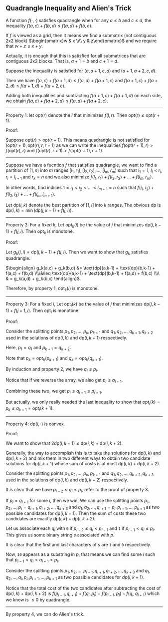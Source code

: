 ## Quadrangle Inequality and Alien's Trick

A function $f(\cdot, \cdot)$ satisfies quadrangle when for any $a \leq b$ and  $c \leq d$, the inequality $f(a,c) + f(b,d) \leq f(a,d) + f(b,c)$.

If $f$ is viewed as a grid, then it means we find a submatrix (not contiguous 2x2 block) $\begin{pmatrix}w & x \\\\ y & z\end{pmatrix}$ and we require that $w+z \leq x+y$.

Actually, it is enough that this is satisfied for all submatrices that are contiguous 2x2 blocks. That is, $a+1=b$ and $c+1=d$.

Suppose the inequality is satisfied for $(a,a+1,c,d)$ and $(a+1,a+2,c,d)$.

Then we have $f(a,c)+f(a+1,d) \leq f(a,d) + f(a+1,c)$ and $f(a+1,c)+f(a+2,d) \leq f(a+1,d) + f(a+2,c)$.

Adding both inequalities and subtracting $f(a+1,c)+f(a+1,d)$ on each side, we obtain $f(a,c)+f(a+2,d) \leq f(a,d) + f(a+2,c)$.

<hr>

Property 1: let $\text{opt}(r)$ denote the $l$ that minimizes $f(l,r)$. Then $\text{opt}(r) \leq \text{opt}(r+1)$.

Proof:

Suppose $\text{opt}(r) > \text{opt}(r+1)$. This means quadrangle is not satisfied for $(\text{opt}(r+1), \text{opt}(r), r, r+1)$ as we can write the inequalities $f(\text{opt}(r+1),r) > f(\text{opt}(r),r)$ and $f(\text{opt}(r),r+1) > f(\text{opt}(r+1),r+1)$.

<hr>

Suppose we have a fucntion $f$ that satisfies quadrangle, we want to find a partition of $[1,n)$ into $m$ ranges $[l_1,r_1),[l_2,r_2), \ldots, [l_m,r_m)$ such that $l_1 = 1$, $l_i < r_i$, $r_i = l_{i+1}$ and $r_k=n$ and we also minimize $f(l_1,r_1) + f(l_2,r_2) + \ldots + f(l_m,r_m)$.

In other words, find indices $1 = i_1 < i_2 < \ldots < i_{m+1} =n$ such that $f(i_1,i_2) + f(i_2,i_3) + \ldots + f(i_m,i_{m+1})$.

Let $\text{dp}(i,k)$ denote the best partition of $[1,i]$ into $k$ ranges. The obvious dp is $\text{dp}(i,k) = \min(\text{dp}(j,k-1) + f(j,i))$.

<hr>

Property 2: For a fixed $k$, Let  $\text{opt}_k(i)$ be the value of $j$ that minimizes $\text{dp}(j,k-1) + f(j,i)$. Then $\text{opt}_k$ is monotone.

Proof:

Let $g_k(j,i) = \text{dp}(j,k-1) + f(j,i)$. Then we want to show that $g_k$ satisfies quadrangle.

$\begin{align} g_k(a,c) + g_k(b,d) &= \text{dp}(a,k-1) + \text{dp}(b,k-1) + f(a,c) + f(b,d) \\\\&\leq \text{dp}(a,k-1) + \text{dp}(b,k-1) + f(a,d) + f(b,c) \\\\ & = g_k(a,d) + g_k(b,c) \end{align}$.

Therefore, by property 1, $\text{opt}_k(i)$ is monotone.

<hr>

Property 3: For a fixed $i$, Let  $\text{opt}_i(k)$ be the value of $j$ that minimizes $\text{dp}(j,k-1) + f(j+1,i)$. Then $\text{opt}_i$ is monotone.

Proof:

Consider the splitting points $p_1,p_2,\ldots,p_k,p_{k+1}$ and $q_1,q_2,\ldots,q_{k+1},q_{k+2}$ used in the solutions of $\text{dp}(i,k)$ and $\text{dp}(i,k+1)$ respectively.

Here, $p_1 = q_1$ and $p_{k+1} = q_{k+2}$.

Note that $p_k = \text{opt}_k(p_{k+1})$ and $q_k = \text{opt}_k(q_{k+1})$.

By induction and property 2, we have $q_i \leq p_i$.

Notice that if we reverse the array, we also get $p_i \leq q_{i+1}$.

Combining these two, we get $p_i \leq q_{i+1} \leq p_{i+1}$.

But actually, we only really needed the last inequality to show that $\text{opt}_i(k) = p_k \leq q_{k+1} = \text{opt}_i(k+1)$.

<hr>

Property 4: $\text{dp}(i, \cdot)$ is convex.

Proof:

We want to show that $2 \text{dp}(i,k+1) \leq \text{dp}(i, k) + \text{dp}(i, k+2)$.

Generally, the way to accomplish this is to take the solutions for $\text{dp}(i, k)$ and $\text{dp}(i, k+2)$ and mix them in two different ways to obtain two candidate solutions for $\text{dp}(i,k+1)$ whose sum of costs is at most $\text{dp}(i, k) + \text{dp}(i, k+2)$.

Consider the splitting points $p_1,p_2,\ldots,p_k,p_{k+1}$ and $q_1,q_2,\ldots,q_{k+2},q_{k+3}$ used in the solutions of $\text{dp}(i,k)$ and $\text{dp}(i,k+2)$ respectively.

It is clear that we have $p_{i-2} \leq q_i \leq p_i$, refer to the proof of property 3.

If $p_i = q_{i+1}$ for some $i$, then we win. We can use the splitting points $p_1,p_2,\ldots,p_i=q_{i+1},q_{i+2},\ldots,q_{k+3}$ and $q_1,q_2,\ldots,q_{i+1}=p_i,p_{i+1},\ldots,p_{k+1}$ as two possible candidates for $\text{dp}(i,k+1)$. Then the sum of costs these two candidates are exactly $\text{dp}(i, k) + \text{dp}(i, k+2)$.

Let us associate each $q_i$ with $\texttt{0}$ if $p_{i-2} \leq q_i < p_{i-1}$ and $\texttt{1}$ if $p_{i-1} < q_i \leq p_i$. This gives us some binary string $s$ associated with $p$.

It is clear that the first and last characters of $s$ are $\texttt{1}$ and $\texttt{0}$ respectively.

Now, $\texttt{10}$ appears as a substring in $p$, that means we can find some $i$ such that $p_{i-1} < q_i < q_{i+1} < p_i$.

Consider the splitting points $p_1,p_2,\ldots,p_{i-1},q_{i+1},q_{i+2},\ldots,q_{k+3}$ and $q_1,q_2,\ldots,q_i,p_i,p_{i+1},\ldots,p_{k+1}$ as two possible candidates for $dp(i,k+1)$.

Notice that the total cost of the two candidates after subtracting the cost of $\text{dp}(i, k) + \text{dp}(i, k+2)$ is $f(p_{i-1},q_{i+1}) + f(q_i,p_i) - f(p_{i-1},p_i) - f(q_i,q_{i+1})$ which we know is $\leq 0$ by quadrangle. 

<hr>

By property 4, we can do Alien's trick.
